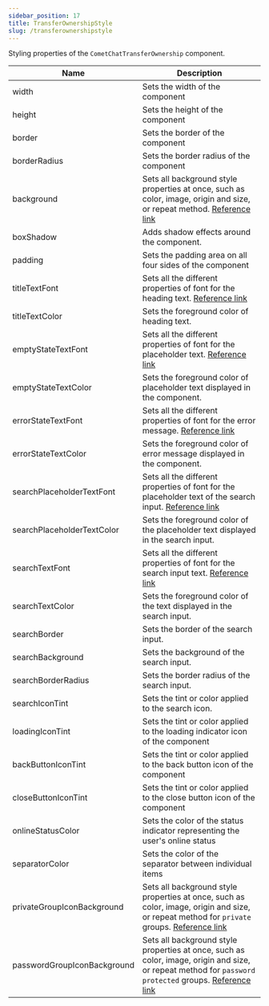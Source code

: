 ```yaml
---
sidebar_position: 17
title: TransferOwnershipStyle
slug: /transferownershipstyle
---
```


Styling properties of the `CometChatTransferOwnership` component.

| Name | Description | 
| ---- | ---- | 
| width | Sets the width of the component | 
| height | Sets the height of the component | 
| border | Sets the border of the component | 
| borderRadius | Sets the border radius of the component | 
| background | Sets all background style properties at once, such as color, image, origin and size, or repeat method. [Reference link](https://developer.mozilla.org/en-US/docs/Web/CSS/background) | 
| boxShadow | Adds shadow effects around the component. | 
| padding | Sets the padding area on all four sides of the component | 
| titleTextFont | Sets all the different properties of font for the heading text. [Reference link](https://developer.mozilla.org/en-US/docs/Web/CSS/font) | 
| titleTextColor | Sets the foreground color of heading text. | 
| emptyStateTextFont | Sets all the different properties of font for the placeholder text. [Reference link](https://developer.mozilla.org/en-US/docs/Web/CSS/font) | 
| emptyStateTextColor | Sets the foreground color of placeholder text displayed in the component. | 
| errorStateTextFont | Sets all the different properties of font for the error message. [Reference link](https://developer.mozilla.org/en-US/docs/Web/CSS/font) | 
| errorStateTextColor | Sets the foreground color of error message displayed in the component. | 
| searchPlaceholderTextFont | Sets all the different properties of font for the placeholder text of the search input. [Reference link](https://developer.mozilla.org/en-US/docs/Web/CSS/font) | 
| searchPlaceholderTextColor | Sets the foreground color of the placeholder text displayed in the search input. | 
| searchTextFont | Sets all the different properties of font for the search input text. [Reference link](https://developer.mozilla.org/en-US/docs/Web/CSS/font) | 
| searchTextColor | Sets the foreground color of the text displayed in the search input. | 
| searchBorder | Sets the border of the search input. | 
| searchBackground | Sets the background of the search input. | 
| searchBorderRadius | Sets the border radius of the search input. | 
| searchIconTint | Sets the tint or color applied to the search icon. | 
| loadingIconTint | Sets the tint or color applied to the loading indicator icon of the component | 
| backButtonIconTint | Sets the tint or color applied to the back button icon of the component | 
| closeButtonIconTint | Sets the tint or color applied to the close button icon of the component | 
| onlineStatusColor | Sets the color of the status indicator representing the user's online status | 
| separatorColor | Sets the color of the separator between individual items | 
| privateGroupIconBackground | Sets all background style properties at once, such as color, image, origin and size, or repeat method for `private` groups. [Reference link](https://developer.mozilla.org/en-US/docs/Web/CSS/background) | 
| passwordGroupIconBackground | Sets all background style properties at once, such as color, image, origin and size, or repeat method for `password protected` groups. [Reference link](https://developer.mozilla.org/en-US/docs/Web/CSS/background) | 
